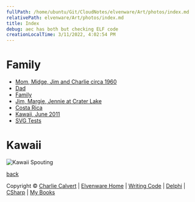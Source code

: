 ```yaml
---
fullPath: /home/ubuntu/Git/CloudNotes/elvenware/Art/photos/index.md
relativePath: elvenware/Art/photos/index.md
title: Index
debug: aec has both but checking ELF code
creationLocalTime: 3/11/2022, 4:02:54 PM
---
```


<!-- toc -->
<!-- tocstop -->

<div id="container">

Family
======

<div class="section">

- [Mom, Midge, Jim and Charlie circa 1960](mom/index.html)
- [Dad](Dad/Dad.html)
- [Family](Family/Family.html)
- [Jim, Margie, Jennie at Crater Lake](2003_11_CraterLake/index.html)
- [Costa Rica](CostaRica/default.html)
- [Kawaii, June 2011](2011_06_Kawaii/index.html)
- [SVG Tests](Svg/index.html)

</div>

Kawaii
======

![Kawaii Spouting ][kawaii-rainbow]
<div>

[kawaii-rainbow]:https://s3.amazonaws.com/s3bucket01.elvenware.com/elf-photos/2011_06_Kawaii/Kawaii_m_408.png

[back](../../index.html)

</div>

Copyright © [Charlie Calvert](../../index.html) | [Elvenware
Home](../../index.html) | [Writing Code](../../development/index.html) |
[Delphi](../../development/delphi/index.html) |
[CSharp](../../development/csharp/index.html) | [My
Books](../../books/index.html)

</div>
